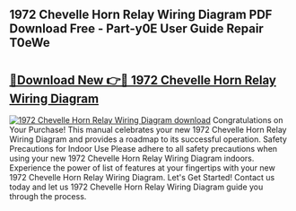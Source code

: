 ## 1972 Chevelle Horn Relay Wiring Diagram PDF Download Free - Part-y0E User Guide Repair T0eWe

# <h2><a href="http://dfiyam0.blite.top/?on=1972+Chevelle+Horn+Relay+Wiring+Diagram">🔗Download New 👉🔴 1972 Chevelle Horn Relay Wiring Diagram</a></h2>

[![1972 Chevelle Horn Relay Wiring Diagram download](https://i.imgur.com/lujVjoI.png)](http://dfiyam0.blite.top/?on=1972+Chevelle+Horn+Relay+Wiring+Diagram)
Congratulations on Your Purchase! This manual celebrates your new 1972 Chevelle Horn Relay Wiring Diagram and provides a roadmap to its successful operation. Safety Precautions for Indoor Use Please adhere to all safety precautions when using your new 1972 Chevelle Horn Relay Wiring Diagram indoors. Experience the power of list of features at your fingertips with your new 1972 Chevelle Horn Relay Wiring Diagram. Let's Get Started! Contact us today and let us 1972 Chevelle Horn Relay Wiring Diagram guide you through the process.
